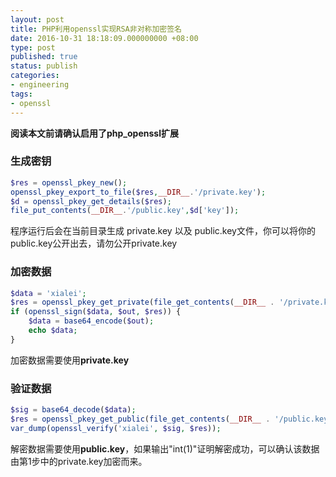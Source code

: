 ```yaml
---
layout: post
title: PHP利用openssl实现RSA非对称加密签名
date: 2016-10-31 18:18:09.000000000 +08:00
type: post
published: true
status: publish
categories:
- engineering
tags:
- openssl
---
```

**阅读本文前请确认启用了php_openssl扩展**
### 生成密钥

```php
$res = openssl_pkey_new();
openssl_pkey_export_to_file($res,__DIR__.'/private.key');
$d = openssl_pkey_get_details($res);
file_put_contents(__DIR__.'/public.key',$d['key']);
```

程序运行后会在当前目录生成 private.key 以及 public.key文件，你可以将你的public.key公开出去，请勿公开private.key
### 加密数据

```php
$data = 'xialei';
$res = openssl_pkey_get_private(file_get_contents(__DIR__ . '/private.key'));
if (openssl_sign($data, $out, $res)) {
    $data = base64_encode($out);
    echo $data;
}
```

加密数据需要使用**private.key**
### 验证数据

```php
$sig = base64_decode($data);
$res = openssl_pkey_get_public(file_get_contents(__DIR__ . '/public.key'));
var_dump(openssl_verify('xialei', $sig, $res));
```

解密数据需要使用**public.key**，如果输出"int(1)"证明解密成功，可以确认该数据由第1步中的private.key加密而来。
